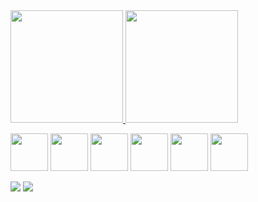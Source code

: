 <div>
  <a href="https://github.com/MatheusFarkas">
    <img height="180" src="https://github-readme-stats.vercel.app/api?username=MatheusFarkas&show_icons=true&theme=dracula&include_all_commits=true&count_private=true"/>
    <img height="180" src="https://github-readme-stats.vercel.app/api/top-langs/?username=MatheusFarkas&layout=compact&langs_count=7&theme=dracula"/>
  </a>
</div>

<code><img height="60px" src="https://cdn.jsdelivr.net/gh/devicons/devicon@latest/icons/python/python-original.svg"></code>
<code><img height="60px" src="https://cdn.jsdelivr.net/gh/devicons/devicon@latest/icons/pandas/pandas-original.svg"></code>
<code><img height="60px" src="https://cdn.jsdelivr.net/gh/devicons/devicon@latest/icons/numpy/numpy-original.svg"></code>
<code><img height="60px" src="https://cdn.jsdelivr.net/gh/devicons/devicon@latest/icons/jupyter/jupyter-original-wordmark.svg"></code>
<code><img height="60px" src="https://cdn.jsdelivr.net/gh/devicons/devicon@latest/icons/postgresql/postgresql-original.svg"></code>
<code><img height="60px" src="https://cdn.jsdelivr.net/gh/devicons/devicon@latest/icons/mysql/mysql-original.svg"></code>

<div> 
  <a href="https://www.linkedin.com/in/matheus-fmgb/" target="_blank"><img src="https://img.shields.io/badge/-LinkedIn-%230077B5?style=for-the-badge&logo=linkedin&logoColor=white" target="_blank"></a>
  <a href="mailto:matheusfarkasmgb@gmail.com"><img src="https://img.shields.io/badge/-Gmail-%23333?style=for-the-badge&logo=gmail&logoColor=white" target="_blank"></a>
</div>
